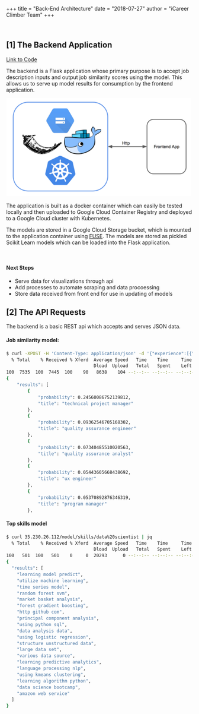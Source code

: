 +++
title = "Back-End Architecture"
date = "2018-07-27"
author = "iCareer Climber Team"
+++

</br>

## [1] The Backend Application

<a href="https://github.com/icareerclimber/career-skills-capstone/tree/master/careers-api" target="_blank">Link to Code</a>

The backend is a Flask application whose primary purpose is to accept job description inputs and output job similarity scores using the model.  This allows us to serve up model results for consumption by the frontend application.

<img src="https://raw.githubusercontent.com/icareerclimber/source-code/master/content/howitworks/images_folder/Backend-arch.png" width="500">

The application is built as a docker container which can easily be tested locally and then uploaded to Google Cloud Container Registry and deployed to a Google Cloud cluster with Kubernetes.


The models are stored in a Google Cloud Storage bucket, which is mounted to the application container using <a href="https://cloud.google.com/storage/docs/gcs-fuse" target="_blank">FUSE</a>.  The models are stored as pickled Scikit Learn models which can be loaded into the Flask application.

</br>

#### Next Steps
- Serve data for visualizations through api
- Add processes to automate scraping and data procoessing
- Store data received from front end for use in updating of models

## [2] The API Requests

The backend is a basic REST api which accepts and serves JSON data.

#### Job similarity model:
```bash
$ curl -XPOST -H 'Content-Type: application/json' -d '{"experience":[{"description": "organizing projects with agile and scrum methodologies"}]}' 35.230.26.112/model/similar_jobs | python -m json.tool | head -22
  % Total    % Received % Xferd  Average Speed   Time    Time     Time  Current
                                 Dload  Upload   Total   Spent    Left  Speed
100  7535  100  7445  100    90   8638    104 --:--:-- --:--:-- --:--:--  8636
{
    "results": [
        {
            "probability": 0.24560086752139812,
            "title": "technical project manager"
        },
        {
            "probability": 0.09362546705168302,
            "title": "quality assurance engineer"
        },
        {
            "probability": 0.07340485510020563,
            "title": "quality assurance analyst"
        },
        {
            "probability": 0.05443605668438692,
            "title": "ux engineer"
        },
        {
            "probability": 0.05370892876346319,
            "title": "program manager"
        },
```

#### Top skills model
```bash
$ curl 35.230.26.112/model/skills/data%20scientist | jq
  % Total    % Received % Xferd  Average Speed   Time    Time     Time  Current
                                 Dload  Upload   Total   Spent    Left  Speed
100   501  100   501    0     0  20293      0 --:--:-- --:--:-- --:--:-- 21782
{
  "results": [
    "learning model predict",
    "utilize machine learning",
    "time series model",
    "random forest svm",
    "market basket analysis",
    "forest gradient boosting",
    "http github com",
    "principal component analysis",
    "using python sql",
    "data analysis data",
    "using logistic regression",
    "structure unstructured data",
    "large data set",
    "various data source",
    "learning predictive analytics",
    "language processing nlp",
    "using kmeans clustering",
    "learning algorithm python",
    "data science bootcamp",
    "amazon web service"
  ]
}
```

